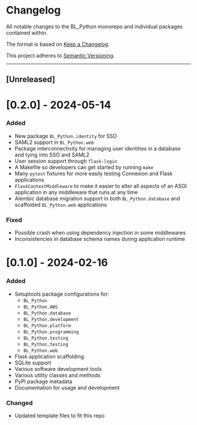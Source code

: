 # Changelog
All notable changes to the BL_Python monorepo and individual packages contained within.

The format is based on [Keep a Changelog](https://keepachangelog.com/en/1.1.0/).

This project adheres to [Semantic Versioning](https://semver.org/spec/v2.0.0.html).

---

## [Unreleased]

# [0.2.0] - 2024-05-14
### Added
- New package `BL_Python.identity` for SSO
- SAML2 support in `BL_Python.web`
- Package interconnectivity for managing user identities in a database and tying into SSO and SAML2
- User session support through `flask-login`
- A Makefile so developers can get started by running `make`
- Many `pytest` fixtures for more easily testing Connexion and Flask applications
- `FlaskContextMiddleware` to make it easier to alter all aspects of an ASGI application in any middleware that runs at any time
- Alembic database migration support in both `BL_Python.database` and scaffolded `BL_Python.web` applications

### Fixed
- Possible crash when using dependency injection in some middlewares
- Inconsistencies in database schema names during application runtime

# [0.1.0] - 2024-02-16
### Added
- Setuptools package configurations for:
  - `BL_Python`
  - `BL_Python.AWS`
  - `BL_Python.database`
  - `BL_Python.development`
  - `BL_Python.platform`
  - `BL_Python.programming`
  - `BL_Python.testing`
  - `BL_Python.testing`
  - `BL_Python.web`
- Flask application scaffolding
- SQLite support
- Various software development tools
- Various utility classes and methods
- PyPI package metadata
- Documentation for usage and development

### Changed
- Updated template files to fit this repo
